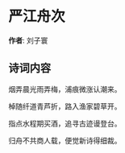 # 严江舟次

**作者**: 刘子寰

## 诗词内容

烟弄晨光雨弄梅，浦痕微涨认潮来。

棹随纤道青芦折，路入渔家碧草开。

指点水程期买酒，追寻古迹谩登台。

归舟不共商人载，便觉新诗得细裁。


